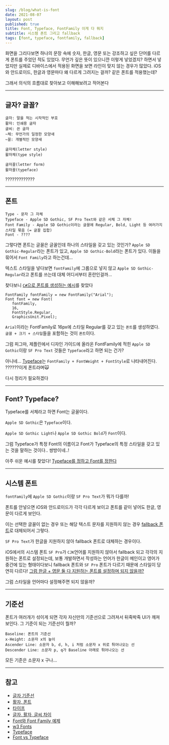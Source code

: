 ```yaml
---
slug: /blog/what-is-font
date: 2021-08-07
layout: post
published: true
title: Font, Typeface, FontFamily 이게 다 뭐지
subtitle: 시스템 폰트 그리고 fallback
tags: [font, typeface, fontfamily, fallback]
---
```


화면을 그리다보면 하나의 문장 속에 숫자, 한글, 영문 또는 강조하고 싶은 단어를 다르게 폰트를 주었던 적도 있었다.
무언가 깊은 뜻이 있으니깐 이렇게 넣었겠지? 하면서 넣었지만 실제로 디바이스에서 적용된 화면을 보면 라인이 맞지 않는 경우가 많았다.
iOS와 안드로이드, 한글과 영문마다 왜 다르게 그려지는 걸까?
같은 폰트를 적용했는데?

그래서 의식의 흐름대로 찾아보고 이해해보려고 적어본다

---

## 글자? 글꼴?

```
글자: 말을 적는 시작적인 부호
활자: 인쇄용 글자
글씨: 쓴 글자
~체: 무언가의 일정한 모양새
~꼴: 개별적인 모양새

글자체(letter style)
활자체(type style)

글자꼴(letter form)
활자꼴(typeface)
```

?????????????

---

## 폰트

```
Type - 문자 그 자체
Typeface - Apple SD Gothic, SF Pro Text와 같은 서체 그 자체!
Font Family - Apple SD Gothic이라는 글꼴에 Regular, Bold, Light 등 여러가지 스타일 묶음 (= 글꼴 집합)
Font - ????
```

그렇다면 폰트는 글꼴은 글꼴인데 하나의 스타일을 갖고 있는 것인가?
`Apple SD Gothic-Regular`라는 폰트가 있고, `Apple SD Gothic-Bold`라는 폰트가 있다.
이들을 묶어서 `Font Family`라고 하는건데...

텍스트 스타일을 넣다보면 `fontFamily`에 그룹으로 넣지 않고 `Apple SD Gothic-Regular`라고 폰트를 쓰는데 대체 어디서부터 혼란인걸까...

찾다보니 [`C#`으로 폰트를 생성하는 예시](https://docs.microsoft.com/ko-kr/dotnet/desktop/winforms/advanced/how-to-construct-font-families-and-fonts?view=netframeworkdesktop-4.8)를 찾았다

```
FontFamily fontFamily = new FontFamily("Arial");
Font font = new Font(
   fontFamily,
   16,
   FontStyle.Regular,
   GraphicsUnit.Pixel);
```

`Arial`이라는 FontFamily로 16px에 스타일 Regular를 갖고 있는 `폰트`를 생성하였다.
`글꼴 + 크기 + 스타일`들을 포함하는 것이 `폰트`이다.

그럼 피그마, 제플린에서 디자인 가이드에 올라온 FontFamily에 적힌 `Apple SD Gothic`이랑 `SF Pro Text` 것들은 `Typeface`라고 하면 되는 건가?

아니네... [Typeface](https://docs.microsoft.com/ko-kr/dotnet/api/system.windows.media.typeface?view=net-5.0)는 `FontFamily + FontWeight + FontStyle`로 나타내어진다.
??????이게 폰트라며🙀

다시 정리가 필요하겠다

---

## Font? Typeface?

Typeface를 서체라고 하면 Font는 글꼴이다.

`Apple SD Gothic`은 `Typeface`이다.

`Apple SD Gothic Light`나 `Apple SD Gothic Bold`가 `Font`이다.

그럼 Typeface가 특정 Font의 이름이고 Font가 Typeface의 특정 스타일을 갖고 있는 것을 말하는 것이다.. 쌍방이네..!

아주 쉬운 예시를 찾았다! [Typeface를 정하고 Font를 정한다](https://99designs.com/blog/tips/typeface-vs-font/)

---

## 시스템 폰트

`fontFamily`에 `Apple SD Gothic`이랑 `SF Pro Text`가 뭐가 다를까!

폰트를 안넣으면 iOS와 안드로이드가 각각 다르게 보이고 폰트를 같이 넣어도 한글, 영문이 다르게 보인다.

이는 선택한 글꼴이 없는 경우 또는 해당 텍스트 문자를 지원하지 않는 경우 [fallback 폰트](https://docs.microsoft.com/ko-kr/dotnet/api/system.windows.media.fontfamily?view=net-5.0#font-fallback)로 대체되어서 그렇다.

`SF Pro Text`가 한글을 지원하지 않아 fallback 폰트로 대체하는 경우이다.

iOS에서의 시스템 폰트 `SF Pro`가 `CJK`언어를 지원하지 않아서 fallback 되고 각각의 지원하는 폰트로 설정되는데, 보통 개발하면서 작성하는 언어가 한글이 메인이고 영어가 중간에 있는 형태이다보니 fallback 폰트와 `SF Pro` 폰트가 다르기 때문에 스타일이 당연히 다르다! [그럼 한글 + 영문 둘 다 지원하는 폰트를 설정하며 되지 않을까?](https://support.apple.com/ko-kr/guide/pages/tanfbd4156e/mac)

그럼 스타일을 언어마다 설정해주면 되지 않을까?

---

## 기준선

폰트가 여러개가 섞이게 되면 각자 자신만의 기준선으로 그려져서 뒤죽박죽 UI가 깨져보인다.
그 기준이 되는 기준선이 뭘까?

```
Baseline: 폰트의 기준선
x-Height: 소문자 x의 높이
Ascender Line: 소문자 b, d, h, i 처럼 소문자 x 위로 튀어나오는 선
Descender Line: 소문자 p, q가 Baseline 아래로 튀어나오는 선
```

모든 기준은 소문자 x 구나...

---

## 참고

- [글자 기준선](https://brunch.co.kr/@jmlee9762/41)
- [활자, 폰트](https://www.shutterstock.com/ko/blog/four-typography-terminology-essentials/)
- [타이프](https://brunch.co.kr/@victor9yun/7)
- [글자, 활자, 글씨 차이](http://koreantypography.org/wp-content/uploads/thesis/kst_j2_2.pdf)
- [Font와 Font Family 예제](https://docs.microsoft.com/ko-kr/dotnet/desktop/winforms/advanced/how-to-construct-font-families-and-fonts?view=netframeworkdesktop-4.8)
- [w3 Fonts](https://www.w3.org/TR/CSS2/fonts.html)
- [Typeface](https://docs.microsoft.com/ko-kr/dotnet/api/system.windows.media.typeface?view=net-5.0)
- [Font vs Typeface](https://snowball.digital/blog/what-is-the-difference-between-a-font-and-a-typeface)
